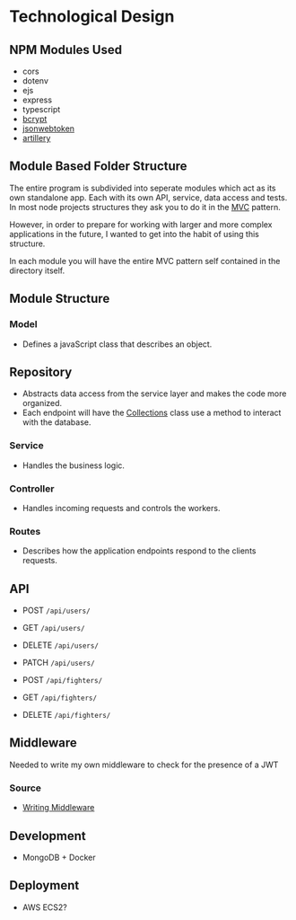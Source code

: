 # Technological Design

## NPM Modules Used

- cors
- dotenv
- ejs
- express
- typescript
- [bcrypt](https://www.npmjs.com/package/bcrypt)
- [jsonwebtoken](https://www.npmjs.com/package/jsonwebtoken)
- [artillery]()

## Module Based Folder Structure

The entire program is subdivided into seperate modules which act as its own standalone app. Each with its own API, service, data access and tests.
In most node projects structures they ask you to do it in the [MVC](https://developer.mozilla.org/en-US/docs/Glossary/MVC) pattern.

However, in order to prepare for working with larger and more complex applications in the future, I wanted to get into the habit of using this structure.

In each module you will have the entire MVC pattern self contained in the directory itself.

## Module Structure

### Model

- Defines a javaScript class that describes an object.

## Repository

- Abstracts data access from the service layer and makes the code more organized.
- Each endpoint will have the [Collections](https://mongodb.github.io/node-mongodb-native/api-generated/collection.html) class use a method to interact with the database.

### Service

- Handles the business logic.

### Controller

- Handles incoming requests and controls the workers.

### Routes

- Describes how the application endpoints respond to the clients requests.

## API

- POST `/api/users/`
- GET `/api/users/`
- DELETE `/api/users/`
- PATCH `/api/users/`

- POST `/api/fighters/`
- GET `/api/fighters/`
- DELETE `/api/fighters/`

## Middleware

Needed to write my own middleware to check for the presence of a JWT

### Source

- [Writing Middleware](https://expressjs.com/en/guide/writing-middleware.html)

## Development

- MongoDB + Docker

## Deployment

- AWS ECS2?
